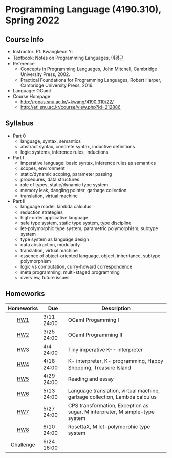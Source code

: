 # Programming Language (4190.310), Spring 2022

## Course Info
- Instructor: Pf. Kwangkeun Yi
- Textbook: Notes on Programming Languages, 이광근
- Reference
  - Concepts in Programming Languages, John Mitchell, Cambridge University Press, 2002.
  - Practical Foundations for Programming Languages, Robert Harper, Cambridge University Press, 2016.
- Language: OCaml
- Course Hompage
  - http://ropas.snu.ac.kr/~kwang/4190.310/22/
  - http://etl.snu.ac.kr/course/view.php?id=212886

## Syllabus
- Part 0	
  - language, syntax, semantics
  - abstract syntax, concrete syntax, inductive definitions
  - logic systems, inference rules, inductions
- Part I	
  - imperative language: basic syntax, inference rules as semantics
  - scopes, environment
  - static/dynamic scoping, parameter passing
  - procedures, data structures
  - role of types, static/dynamic type system
  - memory leak, dangling pointer, garbage collection
  - translation, virtual machine
- Part II	
  - language model: lambda calculus
  - reduction strategies
  - high-order applicative language
  - safe type system, static type system, type discipline
  - let-polymorphic type system, parametric polymorphism, subtype system
  - type system as language design
  - data abstraction, modularity
  - translation, virtual machine
  - essence of object-oriented language, object, inheritance, subtype polymorphism
  - logic vs computation, curry-howard correspondence
  - meta programming, multi-staged programming
  - overview, future issues

## Homeworks
| Homeworks | Due | Description |
| :------: | ---- | ----------- |
| [HW1](http://ropas.snu.ac.kr/~kwang/4190.310/22/hw1.pdf) | 3/11 24:00 | OCaml Progamming I |
| [HW2](http://ropas.snu.ac.kr/~kwang/4190.310/22/hw2.pdf) | 3/25 24:00 | OCaml Programming II |
| [HW3](http://ropas.snu.ac.kr/~kwang/4190.310/22/hw3.pdf) | 4/4 24:00 | Tiny imperative K-- interpreter |
| [HW4](http://ropas.snu.ac.kr/~kwang/4190.310/22/hw4.pdf) | 4/18 24:00 | K- interpreter, K- programming, Happy Shopping, Treasure Island |
| [HW5](http://ropas.snu.ac.kr/~kwang/4190.310/22/hw5.pdf) | 4/29 24:00 | Reading and essay |
| [HW6](http://ropas.snu.ac.kr/~kwang/4190.310/22/hw6.pdf) | 5/13 24:00 | Language translation, virtual machine, garbage collection, Lambda calculus |
| [HW7](http://ropas.snu.ac.kr/~kwang/4190.310/22/hw7.pdf) | 5/27 24:00 | CPS transformation, Exception as sugar, M interpreter, M simple-type system |
| [HW8](http://ropas.snu.ac.kr/~kwang/4190.310/22/hw8.pdf) | 6/10 24:00 | RosettaX, M let-polymorphic type system |
| [Challenge](http://ropas.snu.ac.kr/~kwang/4190.310/22/challenge.pdf) | 6/24 16:00 | |

